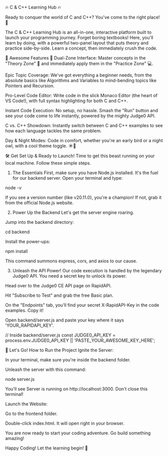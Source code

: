 🔥 C & C++ Learning Hub 🔥

Ready to conquer the world of C and C++? You've come to the right place! 🚀

The C & C++ Learning Hub is an all-in-one, interactive platform built to launch your programming journey. Forget boring textbooks! Here, you'll learn by doing, with a powerful two-panel layout that puts theory and practice side-by-side. Learn a concept, then immediately crush the code.

🌟 Awesome Features 🌟
Dual-Zone Interface: Master concepts in the "Theory Zone" 🧠 and immediately apply them in the "Practice Zone" 💻.

Epic Topic Coverage: We've got everything a beginner needs, from the absolute basics like Algorithms and Variables to mind-bending topics like Pointers and Recursion.

Pro-Level Code Editor: Write code in the slick Monaco Editor (the heart of VS Code!), with full syntax highlighting for both C and C++.

Instant Code Execution: No setup, no hassle. Smash the "Run" button and see your code come to life instantly, powered by the mighty Judge0 API.

C vs. C++ Showdown: Instantly switch between C and C++ examples to see how each language tackles the same problem.

Day & Night Modes: Code in comfort, whether you're an early bird or a night owl, with a cool theme toggle. ☀️🌙



🛠️ Get Set Up & Ready to Launch!
Time to get this beast running on your local machine. Follow these simple steps.

1. The Essentials
First, make sure you have Node.js installed. It's the fuel for our backend server. Open your terminal and type:

node -v

If you see a version number (like v20.11.0), you're a champion! If not, grab it from the official Node.js website.

2. Power Up the Backend
Let's get the server engine roaring.

Jump into the backend directory:

cd backend

Install the power-ups:

npm install

This command summons express, cors, and axios to our cause.

3. Unleash the API Power!
Our code execution is handled by the legendary Judge0 API. You need a secret key to unlock its power.

Head over to the Judge0 CE API page on RapidAPI.

Hit "Subscribe to Test" and grab the free Basic plan.

On the "Endpoints" tab, you'll find your secret X-RapidAPI-Key in the code examples. Copy it!

Open backend/server.js and paste your key where it says 'YOUR_RAPIDAPI_KEY'.


// Inside backend/server.js
const JUDGE0_API_KEY = process.env.JUDGE0_API_KEY || 'PASTE_YOUR_AWESOME_KEY_HERE'; 


🚀 Let's Go! How to Run the Project
Ignite the Server:

In your terminal, make sure you're inside the backend folder.

Unleash the server with this command:

node server.js

You'll see Server is running on http://localhost:3000. Don't close this terminal!

Launch the Website:

Go to the frontend folder.

Double-click index.html. It will open right in your browser.

You are now ready to start your coding adventure. Go build something amazing!

Happy Coding! Let the learning begin! 🎉

